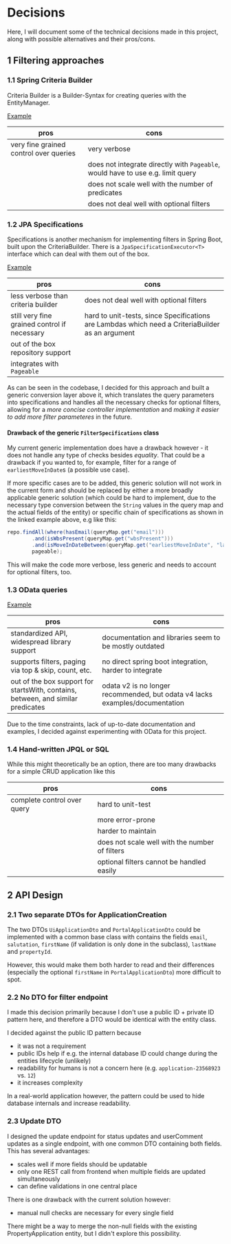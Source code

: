 # Decisions

Here, I will document some of the technical decisions made in this project, along with possible alternatives and their
pros/cons.

## 1 Filtering approaches

### 1.1 Spring Criteria Builder

Criteria Builder is a Builder-Syntax for creating queries with the EntityManager.

[Example](https://www.baeldung.com/spring-data-criteria-queries#repository)

| pros                                   | cons                                                                            |
|----------------------------------------|---------------------------------------------------------------------------------|
| very fine grained control over queries | very verbose                                                                    |
|                                        | does not integrate directly with `Pageable`, would have to use e.g. limit query |
|                                        | does not scale well with the number of predicates                               |
|                                        | does not deal well with optional filters                                        |

### 1.2 JPA Specifications

Specifications is another mechanism for implementing filters in Spring Boot, built upon the CriteriaBuilder.
There is a `JpaSpecificationExecutor<T>` interface which can deal with them out of the box.

[Example](https://www.baeldung.com/spring-data-criteria-queries#specifications)

| pros                                         | cons                                                                                             |
|----------------------------------------------|--------------------------------------------------------------------------------------------------|
| less verbose than criteria builder           | does not deal well with optional filters                                                         |
| still very fine grained control if necessary | hard to unit-tests, since Specifications are Lambdas which need a CriteriaBuilder as an argument |
| out of the box repository support            |                                                                                                  |
| integrates with `Pageable`                   |                                                                                                  |

As can be seen in the codebase, I decided for this approach and built a generic conversion layer above it, which translates
the query parameters into specifications and handles all the necessary checks for optional filters, allowing for a *more
concise controller implementation* and *making it easier to add more filter parameteres* in the future.

#### Drawback of the generic `FilterSpecifications` class

My current generic implementation does have a drawback however - it does not handle any type of checks besides *equality*. That could
be a drawback if you wanted to, for example, filter for a range of `earliestMoveInDate`s (a possible use case).

If more specific cases are to be added, this generic solution will not work in the current form and should be replaced by either
a more broadly applicable generic solution (which could be hard to implement, due to the necessary type conversion between the `String` values
in the query map and the actual fields of the entity) or specific chain of specifications as shown in the linked example above, e.g like this:

```java
repo.findAll(where(hasEmail(queryMap.get("email")))
        .and(isWbsPresent(queryMap.get("wbsPresent")))
        .and(isMoveInDateBetween(queryMap.get("earliestMoveInDate", "latestMoveInDate"))),
        pageable);
```

This will make the code more verbose, less generic and needs to account for optional filters, too.

### 1.3 OData queries

[Example](https://www.baeldung.com/olingo)

| pros                                                                             | cons                                                                         |
|----------------------------------------------------------------------------------|------------------------------------------------------------------------------|
| standardized API, widespread library support                                     | documentation and libraries seem to be mostly outdated                       |
| supports filters, paging via top & skip, count, etc.                             | no direct spring boot integration, harder to integrate                       |
| out of the box support for startsWith, contains, between, and similar predicates | odata v2 is no longer recommended, but odata v4 lacks examples/documentation |

Due to the time constraints, lack of up-to-date documentation and examples, I decided against experimenting with OData
for this project.

### 1.4 Hand-written JPQL or SQL

While this might theoretically be an option, there are too many drawbacks for a simple CRUD application like this

| pros                        | cons                                           |
|-----------------------------|------------------------------------------------|
| complete control over query | hard to unit-test                              |
|                             | more error-prone                               |
|                             | harder to maintain                             |
|                             | does not scale well with the number of filters | 
|                             | optional filters cannot be handled easily      | 

## 2 API Design

### 2.1 Two separate DTOs for ApplicationCreation

The two DTOs `UiApplicationDto` and `PortalApplicationDto` could be implemented with a common base class
with contains the fields `email`, `salutation`, `firstName` (if validation is only done in the subclass), `lastName`
and `propertyId`.

However, this would make them both harder to read and their differences (especially the optional `firstName`
in `PortalApplicationDto`) more difficult to spot.

### 2.2 No DTO for filter endpoint

I made this decision primarily because I don't use a public ID + private ID pattern here, and therefore a DTO would be
identical with the entity class.

I decided against the public ID pattern because

- it was not a requirement
- public IDs help if e.g. the internal database ID could change during the entities lifecycle (unlikely)
- readability for humans is not a concern here (e.g. `application-23568923` vs. `12`)
- it increases complexity

In a real-world application however, the pattern could be used to hide database internals and increase readability.

### 2.3 Update DTO

I designed the update endpoint for status updates and userComment updates as a single endpoint, with one common DTO
containing both fields. This has several advantages:

- scales well if more fields should be updatable
- only one REST call from frontend when multiple fields are updated simultaneously
- can define validations in one central place

There is one drawback with the current solution however:

- manual null checks are necessary for every single field

There might be a way to merge the non-null fields with the existing PropertyApplication entity, but I didn't explore
this possibility.

